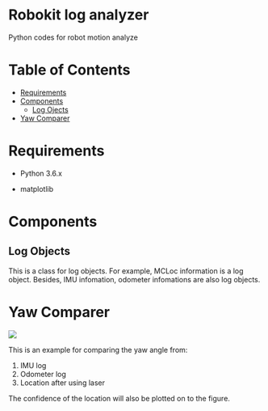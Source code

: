 # Robokit log analyzer
Python codes for robot motion analyze

# Table of Contents

   * [Requirements](#Requirements)
   * [Components](#Components)
      * [Log Ojects](#log-objects)
   * [Yaw Comparer](#yaw-comparer)

# Requirements

- Python 3.6.x

- matplotlib

# Components
## Log Objects
This is a class for log objects.
For example, MCLoc information is a log object. Besides, IMU infomation, odometer infomations are also log objects.

# Yaw Comparer
![](https://github.com/XiaoxingChen/rbkloganalizer/tree/master/yawcomparer/compareEx.png)  

This is an example for comparing the yaw angle from:
1. IMU log
2. Odometer log
3. Location after using laser

The confidence of the location will also be plotted on to the figure.
